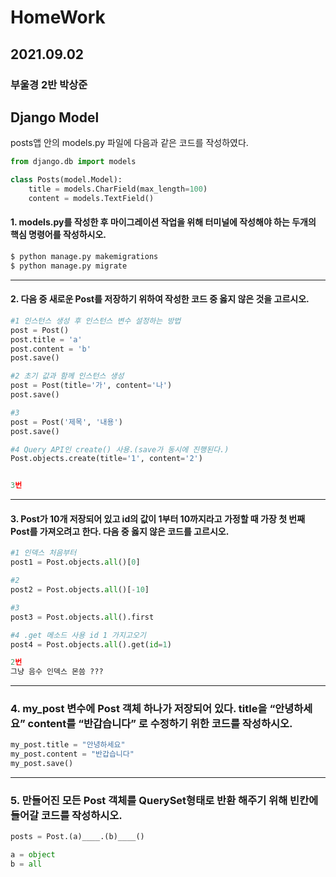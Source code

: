 

# HomeWork

## 2021.09.02

### 부울경 2반 박상준

## Django Model

posts앱 안의 models.py 파일에 다음과 같은 코드를 작성하였다.

```python
from django.db import models

class Posts(model.Model):
	title = models.CharField(max_length=100)
	content = models.TextField()
```

#### 1. models.py를 작성한 후 마이그레이션 작업을 위해 터미널에 작성해야 하는 두개의 핵심 명령어를 작성하시오.


``` python
$ python manage.py makemigrations
$ python manage.py migrate
```

---

#### 2. 다음 중 새로운 Post를 저장하기 위하여 작성한 코드 중 옳지 않은 것을 고르시오.


```python
#1 인스턴스 생성 후 인스턴스 변수 설정하는 방법
post = Post()
post.title = 'a'
post.content = 'b'
post.save()

#2 초기 값과 함께 인스턴스 생성
post = Post(title='가', content='나')
post.save()

#3
post = Post('제목', '내용')
post.save()

#4 Query API인 create() 사용.(save가 동시에 진행된다.)
Post.objects.create(title='1', content='2')


3번
```

---

#### 3. Post가 10개 저장되어 있고 id의 값이 1부터 10까지라고 가정할 때 가장 첫 번째 Post를 가져오려고 한다. 다음 중 옳지 않은 코드를 고르시오.


```python
#1 인덱스 처음부터
post1 = Post.objects.all()[0]

#2 
post2 = Post.objects.all()[-10]

#3 
post3 = Post.objects.all().first

#4 .get 메소드 사용 id 1 가지고오기
post4 = Post.objects.all().get(id=1)

2번
그냥 음수 인덱스 몬씀 ???
```

---

### 4.  my_post 변수에 Post 객체 하나가 저장되어 있다. title을 “안녕하세요” content를 “반갑습니다” 로 수정하기 위한 코드를 작성하시오.

```python
my_post.title = "안녕하세요"
my_post.content = "반갑습니다"
my_post.save()
```
---
### 5.  만들어진 모든 Post 객체를 QuerySet형태로 반환 해주기 위해 빈칸에 들어갈 코드를 작성하시오.

```python
posts = Post.(a)____.(b)____()

a = object
b = all
```